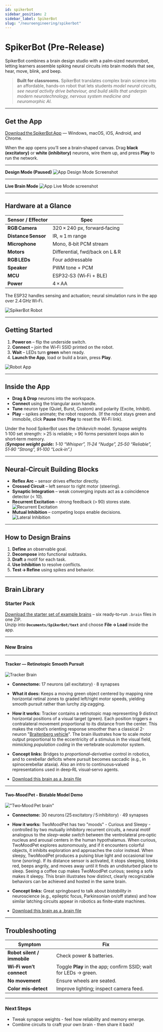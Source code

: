 ```yaml
---
id: spikerbot
sidebar_position: 2
sidebar_label: SpikerBot
slug: "/neuroengineering/spikerbot"
---
```


# SpikerBot (Pre-Release)

SpikerBot combines a brain design studio with a palm‑sized neurorobot, letting learners assemble spiking neural circuits into brain models that see, hear, move, blink, and beep.

> **Built for classrooms.** SpikerBot translates complex brain science into an affordable, hands‑on robot that lets students *model neural circuits, see neural activity drive behaviour, and build skills that underpin modern neurotechnology, nervous system medicine and neuromorphic AI.*

---

## Get the App

[Download the SpikerBot App](https://robot.backyardbrains.com) — Windows, macOS, iOS, Android, and Chrome.

When the app opens you’ll see a brain‑shaped canvas. Drag **black (excitatory)** or **white (inhibitory)** neurons, wire them up, and press **Play** to run the network.

---

**Design Mode (Paused)**
 ![App Design Mode Screenshot](./img/screenshot1.png)

---

**Live Brain Mode**
 ![App Live Mode screenshot](./img/screenshot2.png)

---

## Hardware at a Glance

| Sensor / Effector    | Spec                                  |
|----------------------|---------------------------------------|
| **RGB Camera**       | 320 × 240 px, forward‑facing          |
| **Distance Sensor**  | IR, ≈ 1 m range                       |
| **Microphone**       | Mono, 8‑bit PCM stream               |
| **Motors**           | Differential, fwd/back on L & R       |
| **RGB LEDs**         | Four addressable                      |
| **Speaker**          | PWM tone + PCM                        |
| **MCU**              | ESP32‑S3 (Wi‑Fi + BLE)                |
| **Power**            | 4 × AA                                  |

The ESP32 handles sensing and actuation; neural simulation runs in the app over 2.4 GHz Wi‑Fi.

![SpikerBot Robot](./img/robot.png)

---

## Getting Started

1. **Power on** – flip the underside switch.  
2. **Connect** – join the Wi‑Fi SSID printed on the robot.  
3. **Wait** – LEDs turn **green** when ready.  
4. **Launch the App**, load or build a brain, press **Play**.

![Robot App](./img/wifi.png)

---

## Inside the App

* **Drag & Drop** neurons into the workspace.  
* **Connect** using the triangular axon handle.  
* **Tune** neuron type (Quiet, Burst, Custom) and polarity (Excite, Inhibit).  
* **Play** – spikes animate; the robot responds. (If the robot stays green and immobile, click **Pause** then **Play** to reset the Wi‑Fi link).

Under the hood SpikerBot uses the *Izhikevich* model. Synapse weights 1‑100 set strength: > 25 is reliable; > 90 forms persistent loops akin to short‑term memory.  
*(**Synapse weight guide:** 1‑10 “Whisper”, 11‑24 “Nudge”, 25‑50 “Reliable”, 51‑90 “Strong”, 91‑100 “Lock‑in”.)*

---

## Neural‑Circuit Building Blocks

* **Reflex Arc** – sensor drives effector directly.  
* **Crossed Circuit** – left sensor to right motor (steering).  
* **Synaptic Integration** – weak converging inputs act as a coincidence detector (< 10).
* **Recurrent Excitation** – strong feedback (> 90) stores state.  
![Recurrent Excitation](./img/circuit1.png)
* **Mutual Inhibition** – competing loops enable decisions.
![Lateral Inhibition](./img/circuit2.png)

---

## How to Design Brains

1. **Define** an observable goal.  
2. **Decompose** into functional subtasks.  
3. **Draft** a motif for each task.  
4. **Use Inhibition** to resolve conflicts.  
5. **Test → Refine** using spikes and behavior.

---

## Brain Library

### Starter Pack

[Download the starter set of example brains](./static/brains/all-brains.zip) – six ready‑to‑run `.brain` files in one ZIP.  
Unzip into **`Documents/SpikerBot/text`** and choose **File → Load** inside the app.

---

### New Brains

---

#### Tracker — Retinotopic Smooth Pursuit
![Tracker Brain](./img/brain-tracker.png)

* **Connectome:** 17 neurons (all excitatory) · 8 synapses  
* **What it does:** Keeps a moving green object centered by mapping nine horizontal retinal zones to graded left/right motor speeds, yielding smooth pursuit rather than lurchy zig‑zagging.
* **How it works:** Tracker contains a retinotopic map representing 9 distinct horizontal positions of a visual target (green). Each position triggers a contralateral movement proportional to its distance from the center. This makes the robot’s orienting response smoother than a classical 2-neuron "[Braitenberg vehicle](https://en.wikipedia.org/wiki/Braitenberg_vehicle)". The brain illustrates how to scale motor output proportional to the eccentricity of a stimulus in the visual field, mimicking *population coding* in the vertebrate oculomotor system.
* **Concept links:** Bridges to *proportional–derivative* control in robotics, and to cerebellar deficits where pursuit becomes saccadic (e.g., in spinocerebellar ataxia). Also an intro to continuous‑valued representations used in deep‑RL visual‑servo agents.

* [Download this brain as a .brain file](./static/brains/Tracker@@@@@@1746208384489279.brain)

---

#### Two‑Mood Pet - Bistable Model Demo
!["Two‑Mood Pet brain"]("./img/brain-two-mood-pet.png")
* **Connectome:** 30 neurons (25 excitatory / 5 inhibitory) · 49 synapses  
* **How it works:** TwoMoodPet has two "moods" - Curious and Sleepy - controlled by two mutually inhibitory recurrent circuits, a neural motif analogous to the *sleep–wake switch* between the ventrolateral pre‑optic nucleus and arousal centers in the human hypothalamus. When curious, TwoMoodPet explores autonomously, and if it encounters colorful objects, it inhibits exploration and approaches the color instead. When sleepy, TwoMoodPet produces a pulsing blue light and occasional low tone (snoring). If its distance sensor is activated, it stops sleeping, blinks red, beeps angrily, and moves away until it finds an undisturbed place to sleep. Seeing a coffee cup makes TwoMoodPet curious; seeing a sofa makes it sleepy. This brain illustrates how distinct, clearly recognizable behaviors can be achieved and hosted in the same brain.  
* **Concept links:** Great springboard to talk about *bistability* in neuroscience (e.g., epileptic focus, Parkinsonian on/off states) and how similar latching circuits appear in robotics as finite‑state machines.

* [Download this brain as a .brain file](./static/brains/TwoMoodPet@@@@@@1746977028089230.brain)

---

## Troubleshooting

| Symptom                | Fix                                                                    |
|------------------------|------------------------------------------------------------------------|
| **Robot silent / immobile** | Check power & batteries.                                              |
| **Wi‑Fi won’t connect**     | Toggle **Play** in the app; confirm SSID; wait for LEDs → green.     |
| **No movement**            | Ensure wheels are seated.                                             |
| **Color mis‑detect**       | Improve lighting; inspect camera feed.                                |

---

### Next Steps

* Tweak synapse weights - feel how reliability and memory emerge.  
* Combine circuits to craft your own brain - then share it back!
